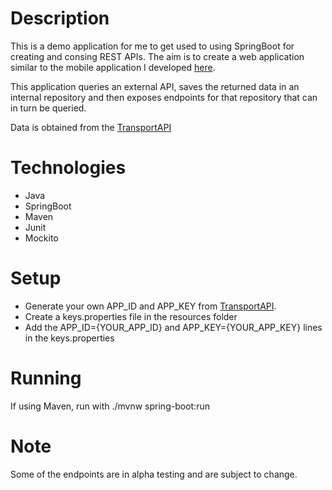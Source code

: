 # Description

This is a demo application for me to get used to using SpringBoot for creating and consing REST APIs. 
The aim is to create a web application similar to the mobile application I developed [here](https://github.com/SedaKunda/android-departureboard-mvvm).

This application queries an external API, saves the returned data in an internal repository and then exposes endpoints for that repository that can in turn be queried.

Data is obtained from the [TransportAPI](https://www.transportapi.com/) 

# Technologies
- Java
- SpringBoot
- Maven
- Junit
- Mockito

# Setup
- Generate your own APP_ID and APP_KEY from [TransportAPI](https://www.transportapi.com/).
- Create a keys.properties file in the resources folder
- Add the APP_ID={YOUR_APP_ID} and APP_KEY={YOUR_APP_KEY} lines in the keys.properties

# Running
If using Maven, run with ./mvnw spring-boot:run

# Note
Some of the endpoints are in alpha testing and are subject to change.